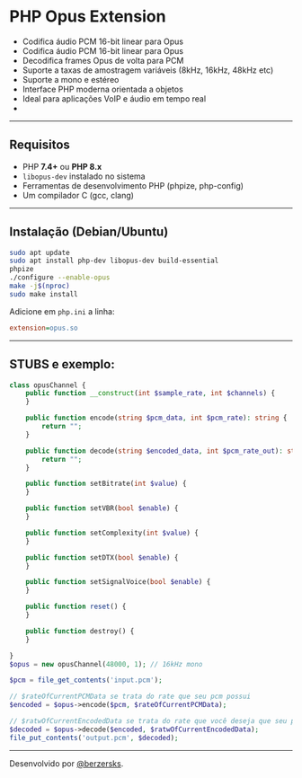 # PHP Opus Extension

- Codifica áudio PCM 16-bit linear para Opus  
- Codifica áudio PCM 16-bit linear para Opus  
- Decodifica frames Opus de volta para PCM  
- Suporte a taxas de amostragem variáveis (8kHz, 16kHz, 48kHz etc)  
- Suporte a mono e estéreo  
- Interface PHP moderna orientada a objetos  
- Ideal para aplicações VoIP e áudio em tempo real
- 
---

## Requisitos

- PHP **7.4+** ou **PHP 8.x**
- `libopus-dev` instalado no sistema
- Ferramentas de desenvolvimento PHP (phpize, php-config)
- Um compilador C (gcc, clang)

---

## Instalação (Debian/Ubuntu)

```bash
sudo apt update
sudo apt install php-dev libopus-dev build-essential
phpize
./configure --enable-opus
make -j$(nproc)
sudo make install
```

Adicione em `php.ini` a linha:

```ini
extension=opus.so
```

---

## STUBS e exemplo:

```php
class opusChannel {
    public function __construct(int $sample_rate, int $channels) {
    }

    public function encode(string $pcm_data, int $pcm_rate): string {
        return "";
    }

    public function decode(string $encoded_data, int $pcm_rate_out): string {
        return "";
    }

    public function setBitrate(int $value) {
    }

    public function setVBR(bool $enable) {
    }

    public function setComplexity(int $value) {
    }

    public function setDTX(bool $enable) {
    }

    public function setSignalVoice(bool $enable) {
    }

    public function reset() {
    }

    public function destroy() {
    }

}
$opus = new opusChannel(48000, 1); // 16kHz mono

$pcm = file_get_contents('input.pcm');

// $rateOfCurrentPCMData se trata do rate que seu pcm possui
$encoded = $opus->encode($pcm, $rateOfCurrentPCMData);

// $ratwOfCurrentEncodedData se trata do rate que você deseja que seu pcm decodificado seja entregue 
$decoded = $opus->decode($encoded, $ratwOfCurrentEncodedData);
file_put_contents('output.pcm', $decoded);
```

---


Desenvolvido por [@berzersks](https://github.com/berzersks).
